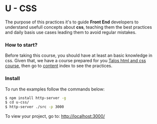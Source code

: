 
# U - CSS
The purpose of this practices it's to guide **Front End** developers to understand usefull concepts about **css**, teaching them the best practices and daily basis use cases leading them to avoid regular mistakes.
### How to start? 
Before taking this course, you should have at least an basic knowledge in css. Given that, we have a course prepared for you [Talos html and css course][1], then go to [content][2] index to see the practices.

### Install
To run the examples follow the commands below:
```sh
$ npm install http-server -g
$ cd u-css/
$ http-server ./src -p 3000
```

To view your project, go to: [http://localhost:3000/](http://localhost:3000/)

[1]:https://drive.google.com/drive/u/0/folders/0B1IoBiWvJpgTOElOcWdRQUQ2Nkk
[2]:https://github.com/talosdigital/u-css/tree/master/src
